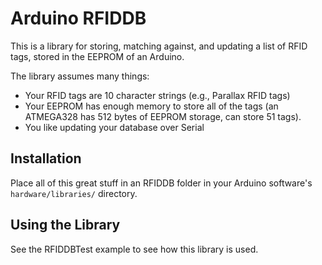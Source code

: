 Arduino RFIDDB
==============

This is a library for storing, matching against, and updating a list of RFID tags, stored in the EEPROM of an Arduino.

The library assumes many things:

* Your RFID tags are 10 character strings (e.g., Parallax RFID tags)
* Your EEPROM has enough memory to store all of the tags (an ATMEGA328 has 512 bytes of EEPROM storage, can store 51 tags).
* You like updating your database over Serial

Installation
------------

Place all of this great stuff in an RFIDDB folder in your Arduino software's `hardware/libraries/` directory.

Using the Library
-----------------

See the RFIDDBTest example to see how this library is used.
